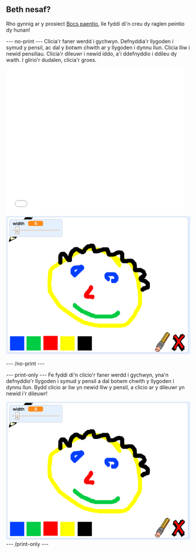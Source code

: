 ## Beth nesaf?

Rho gynnig ar y prosiect [Bocs paentio](https://projects.raspberrypi.org/cy-GB/projects/paint-box?utm_source=pathway&utm_medium=whatnext&utm_campaign=projects), lle fyddi di'n creu dy raglen peintio dy hunan!

--- no-print --- Clicia'r faner werdd i gychwyn. Defnyddia'r llygoden i symud y pensil, ac dal y botwm chwith ar y llygoden i dynnu llun. Clicia lliw i newid pensiliau. Clicia'r dileuwr i newid iddo, a'i ddefnyddio i ddileu dy waith. I glirio'r dudalen, clicia'r groes.

<div class="scratch-preview">
  <iframe allowtransparency="true" width="485" height="402" src="//scratch.mit.edu/projects/embed/267243161/?autostart=false" frameborder="0" scrolling="no"></iframe>
  <img src="images/paint-box-showcase.png">
</div>

--- /no-print ---

--- print-only --- Fe fyddi di'n clicio'r faner werdd i gychwyn, yna'n defnyddio'r llygoden i symud y pensil a dal botwm chwith y llygoden i dynnu llun. Bydd clicio ar liw yn newid lliw y pensil, a clicio ar y dileuwr yn newid i'r dileuwr!

![arddangos](images/paint-box-showcase.png) --- /print-only ---